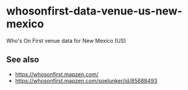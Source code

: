 # whosonfirst-data-venue-us-new-mexico

Who's On First venue data for New Mexico (US)

## See also

* https://whosonfirst.mapzen.com/
* https://whosonfirst.mapzen.com/spelunker/id/85688493
